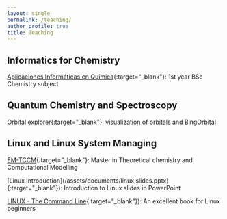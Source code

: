 ```yaml
---
layout: single
permalink: /teaching/
author_profile: true
title: Teaching
---
```


## Informatics for Chemistry

[Aplicaciones Informáticas en Química](https://www.uv.es/qai/){:target="\_blank"}: 1st year BSc Chemistry subject

## Quantum Chemistry and Spectroscopy

[Orbital explorer](https://elearning.rutgers.edu/orbitalexplorer/){:target="\_blank"}: visualization of orbitals and BingOrbital

## Linux and Linux System Managing

[EM-TCCM](https://www.emtccm.org/){:target="\_blank"}: Master in Theoretical chemistry and Computational Modelling  

[Linux Introduction](/assets/documents/linux slides.pptx){:target="\_blank"}): Introduction to Linux slides in PowerPoint

[LINUX - The Command Line](/assets/documents/LINUX_TheCommandLine.pdf){:target="\_blank"}): An excellent book for Linux beginners


